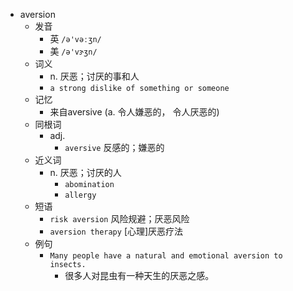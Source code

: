 - aversion
  - 发音
    - 英 `/ə'vəːʒn/`
    - 美 `/ə'vɝʒn/`
  - 词义
    - n. 厌恶；讨厌的事和人
    - `a strong dislike of something or someone`
  - 记忆
    - 来自aversive (a. 令人嫌恶的， 令人厌恶的)
  - 同根词
    - adj.
      - `aversive` 反感的；嫌恶的
  - 近义词
    - n. 厌恶；讨厌的人
      - `abomination`
      - `allergy`
  - 短语
    - `risk aversion` 风险规避；厌恶风险 
    - `aversion therapy` [心理]厌恶疗法 
  - 例句
    - `Many people have a natural and emotional aversion to insects.`
      - 很多人对昆虫有一种天生的厌恶之感。

